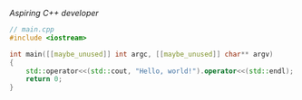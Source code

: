 *Aspiring C++ developer*

```cpp
// main.cpp
#include <iostream>

int main([[maybe_unused]] int argc, [[maybe_unused]] char** argv)
{
    std::operator<<(std::cout, "Hello, world!").operator<<(std::endl);
    return 0;
}
```

